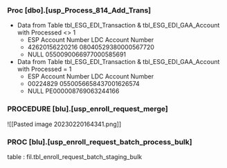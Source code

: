 
### Proc [dbo].[usp_Process_814_Add_Trans]

-  Data from Table tbl_ESG_EDI_Transaction & tbl_ESG_EDI_GAA_Account with Processed <> 1
    - ESP Account Number	LDC Account Number
    - 42620156220216	08040529380000567720
    - NULL	0550090066977000585691
- Data from Table tbl_ESG_EDI_Transaction & tbl_ESG_EDI_GAA_Account with Processed = 1
     - ESP Account Number	LDC Account Number
     - 00224829	0550056658437001626574
     - NULL	PE000008769063244166

### PROCEDURE [blu].[usp_enroll_request_merge]
![[Pasted image 20230220164341.png]]


### PROC [blu].[usp_enroll_request_batch_process_bulk]
table : fil.tbl_enroll_request_batch_staging_bulk






